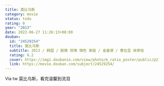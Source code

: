 ```yaml
---
title: 莫比乌斯
category: movie
status: todo
rating: 0
year: "2013"
date: 2022-06-27 11:26:13+08:00
douban:
  id: "24529254"
  title: 莫比乌斯
  subtitle: 2013 / 韩国 / 剧情 惊悚 情色 家庭 / 金基德 / 曹在显 徐荣柱
  rating: 6.2
  cover: https://img1.doubanio.com/view/photo/m_ratio_poster/public/p2103988349.jpg
  link: https://movie.douban.com/subject/24529254/
---
```


Via tw 莫比乌斯，看完温馨到流泪
